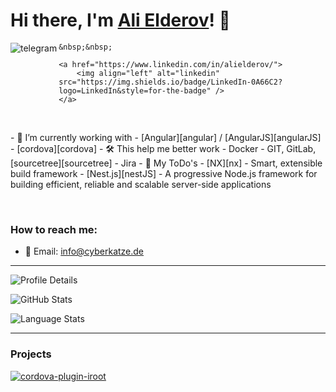 # Hi there, I'm [Ali Elderov](https://cyberkatze.de)! 👋

<p>
    <a href="https://t.me/ngSamurai">
        <img align="left" alt="telegram" src="https://img.shields.io/badge/telegram-blue?logo=telegram&style=for-the-badge" />
    </a>

    &nbsp;&nbsp;

    <a href="https://www.linkedin.com/in/alielderov/">
        <img align="left" alt="linkedin" src="https://img.shields.io/badge/LinkedIn-0A66C2?logo=LinkedIn&style=for-the-badge" />
    </a>
<p/>

<br/>

<p>   
    - 🌱 I’m currently working with
        - [Angular][angular] / [AngularJS][angularJS]
        - [cordova][cordova]
    - 🛠 This help me better work
        - Docker
        - GIT, GitLab, [sourcetree][sourcetree]
        - Jira
    - 📆 My ToDo's
        - [NX][nx] - Smart, extensible build framework
        - [Nest.js][nestJS] - A progressive Node.js framework for building efficient, reliable and scalable server-side applications
<p/>

<br/>

### How to reach me:
    
- 📨 Email: [info@cyberkatze.de](mailto:info@cyberkatze.de)

----

![Profile Details](https://github-profile-summary-cards.vercel.app/api/cards/profile-details?username=WuglyakBolgoink&theme=dracula)

![GitHub Stats](https://github-readme-stats.vercel.app/api?username=WuglyakBolgoink&show_icons=true&theme=synthwave)

![Language Stats](https://github-readme-stats.vercel.app/api/top-langs/?username=WuglyakBolgoink&layout=compact&theme=synthwave)

----

### Projects

[![cordova-plugin-iroot](https://github-readme-stats.vercel.app/api/pin/?username=WuglyakBolgoink&repo=cordova-plugin-iroot&theme=synthwave)](https://github.com/WuglyakBolgoink/cordova-plugin-iroot)


[cordova]: https://cordova.apache.org  "cordova"
[angularJS]: https://angularjs.org/ "angularJS"
[angular]: https://angular.io/ "angular"

[sourcetree]: https://www.sourcetreeapp.com/ "A free Git client for Windows and Mac"

[nx]: https://nx.dev/ "Smart, extensible build framework"
[nestJS]: https://nestjs.com/ "A progressive Node.js framework for building efficient, reliable and scalable server-side applications."